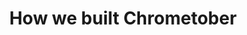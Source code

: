 ---
title: How we built Chrometober
description: Join the Chrome UI DevRel and Chrome Interactions Eng team to chat about how we built Chrometober using scroll-linked animations and the scroll-timeline polyfill.
hosts:
  - bramus
  - flackr
  - una
  - jheyy
primary_host:
  - una
event_date: 2022-10-13
event_time: 9AM PT / 12PM ET / 5PM GMT
cal_link: "https://www.google.com/calendar/render?action=TEMPLATE&text=How+we+built+Chrometober+-+Twitter+Space&details=Join+the+Chrome+UI+DevRel+and+Chrome+Interactions+Eng+team+to+chat+about+how+we+built+Chrometober+using+scroll-linked+animations.&dates=20221013T160000Z%2F20221013T170000Z"
tags: twitter-space
permalink: false
---